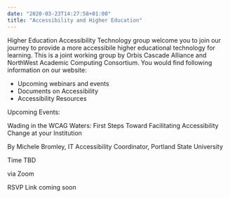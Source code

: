 ```yaml
---
date: "2020-03-23T14:27:58+01:00"
title: "Accessibility and Higher Education"
---
```


Higher Education Accessibility Technology group welcome you to join our journey to provide a more accessibile higher educational technology for learning. This is a joint working group by Orbis Cascade Alliance and NorthWest Academic Computing Consortium.
You would find  following information on our website:

- Upcoming webinars and events
- Documents on Accessibility
- Accessibility Resources


Upcoming Events:

Wading in the WCAG Waters: First Steps Toward Facilitating Accessibility Change at your Institution

By Michele Bromley, IT Accessibility Coordinator, Portland State University

Time TBD

via Zoom

RSVP Link coming soon